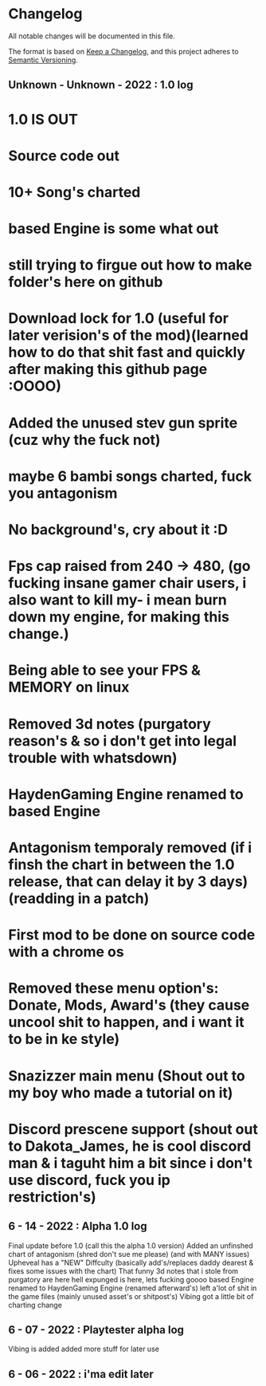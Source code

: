 # Changelog
All notable changes will be documented in this file.

The format is based on [Keep a Changelog](https://keepachangelog.com/en/1.0.0/),
and this project adheres to [Semantic Versioning](https://semver.org/spec/v2.0.0.html).

## Unknown - Unknown - 2022 : 1.0 log
# 1.0 IS OUT
# Source code out
# 10+ Song's charted
# based Engine is some what out
# still trying to firgue out how to make folder's here on github
# Download lock for 1.0 (useful for later verision's of the mod)(learned how to do that shit fast and quickly after making this github page :OOOO)
# Added the unused stev gun sprite (cuz why the fuck not)
# maybe 6 bambi songs charted, fuck you antagonism
# No background's, cry about it :D
# Fps cap raised from 240 -> 480, (go fucking insane gamer chair users, i also want to kill my- i mean burn down my engine, for making this change.)
# Being able to see your FPS & MEMORY on linux
# Removed 3d notes (purgatory reason's & so i don't get into legal trouble with whatsdown)
# HaydenGaming Engine renamed to based Engine
# Antagonism temporaly removed (if i finsh the chart in between the 1.0 release, that can delay it by 3 days) (readding in a patch)
# First mod to be done on source code with a chrome os
# Removed these menu option's: Donate, Mods, Award's (they cause uncool shit to happen, and i want it to be in ke style)
# Snazizzer main menu (Shout out to my boy who made a tutorial on it)
# Discord prescene support (shout out to Dakota_James, he is cool discord man & i taguht him a bit since i don't use discord, fuck you ip restriction's)

## 6 - 14 - 2022 : Alpha 1.0 log
Final update before 1.0 (call this the alpha 1.0 version)
Added an unfinshed chart of antagonism (shred don't sue me please) (and with MANY issues)
Upheveal has a "NEW" Diffculty (basically add's/replaces daddy dearest & fixes some issues with the chart)
That funny 3d notes that i stole from purgatory are here
hell expunged is here, lets fucking goooo
based Engine renamed to HaydenGaming Engine (renamed afterward's)
left a'lot of shit in the game files (mainly unused asset's or shitpost's)
Vibing got a little bit of charting change

## 6 - 07 - 2022 : Playtester alpha log
Vibing is added
added more stuff for later use

## 6 - 06 - 2022 : i'ma edit later
